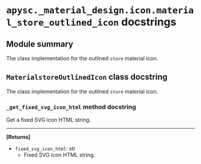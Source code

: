 # `apysc._material_design.icon.material_store_outlined_icon` docstrings

## Module summary

The class implementation for the outlined `store` material icon.

## `MaterialstoreOutlinedIcon` class docstring

The class implementation for the outlined `store` material icon.

### `_get_fixed_svg_icon_html` method docstring

Get a fixed SVG icon HTML string.<hr>

**[Returns]**

- `fixed_svg_icon_html`: str
  - Fixed SVG icon HTML string.